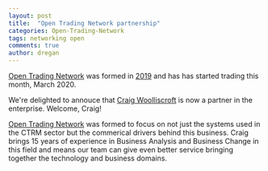 ```yaml
---
layout: post
title:  "Open Trading Network partnership"
categories: Open-Trading-Network
tags: networking open
comments: true
author: dregan
---
```


[Open Trading Network] was formed in [2019](open-trading-network/2019/08/01/setup-otn/) and has has started trading this month, March 2020.

We're delighted to annouce that [Craig Woolliscroft] is now a partner in the enterprise. Welcome, Craig!

<!--more-->

[Open Trading Network] was formed to focus on not just the systems used in the CTRM sector but the commerical drivers behind this business. Craig brings 15 years of experience in Business Analysis and Business Change in this field and means our team can give even better service bringing together the technology and business domains.

[Open Trading Network]: {{site.url}}
[Craig Woolliscroft]: https://www.linkedin.com/in/craig-woolliscroft-8122109/

